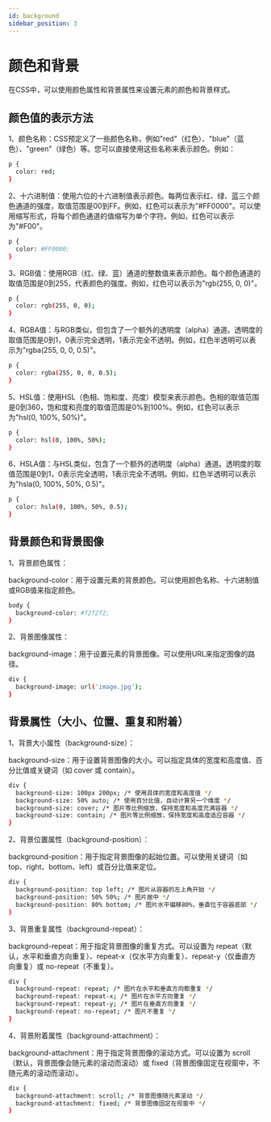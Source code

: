 ```yaml
---
id: background
sidebar_position: 3
---
```


# 颜色和背景
在CSS中，可以使用颜色属性和背景属性来设置元素的颜色和背景样式。
## 颜色值的表示方法
1、颜色名称：CSS预定义了一些颜色名称，例如"red"（红色）、"blue"（蓝色）、"green"（绿色）等。您可以直接使用这些名称来表示颜色。例如：
```bash
p {
  color: red;
}
```
2、十六进制值：使用六位的十六进制值表示颜色。每两位表示红、绿、蓝三个颜色通道的强度，取值范围是00到FF。例如，红色可以表示为"#FF0000"。可以使用缩写形式，将每个颜色通道的值缩写为单个字符。例如，红色可以表示为"#F00"。
```bash
p {
  color: #FF0000;
}
```
3、RGB值：使用RGB（红、绿、蓝）通道的整数值来表示颜色。每个颜色通道的取值范围是0到255，代表颜色的强度。例如，红色可以表示为"rgb(255, 0, 0)"。
```bash
p {
  color: rgb(255, 0, 0);
}
```
4、RGBA值：与RGB类似，但包含了一个额外的透明度（alpha）通道。透明度的取值范围是0到1，0表示完全透明，1表示完全不透明。例如，红色半透明可以表示为"rgba(255, 0, 0, 0.5)"。
```bash
p {
  color: rgba(255, 0, 0, 0.5);
}
```
5、HSL值：使用HSL（色相、饱和度、亮度）模型来表示颜色。色相的取值范围是0到360，饱和度和亮度的取值范围是0%到100%。例如，红色可以表示为"hsl(0, 100%, 50%)"。
```bash
p {
  color: hsl(0, 100%, 50%);
}
```
6、HSLA值：与HSL类似，包含了一个额外的透明度（alpha）通道。透明度的取值范围是0到1，0表示完全透明，1表示完全不透明。例如，红色半透明可以表示为"hsla(0, 100%, 50%, 0.5)"。
```bash
p {
  color: hsla(0, 100%, 50%, 0.5);
}
```
## 背景颜色和背景图像
1、背景颜色属性：

background-color：用于设置元素的背景颜色。可以使用颜色名称、十六进制值或RGB值来指定颜色。
```bash
body {
  background-color: #f2f2f2;
}
```
2、背景图像属性：

background-image：用于设置元素的背景图像。可以使用URL来指定图像的路径。
```bash
div {
  background-image: url('image.jpg');
}
```
## 背景属性（大小、位置、重复和附着）
1、背景大小属性（background-size）：

background-size：用于设置背景图像的大小。可以指定具体的宽度和高度值、百分比值或关键词（如 cover 或 contain）。
```bash
div {
  background-size: 100px 200px; /* 使用具体的宽度和高度值 */
  background-size: 50% auto; /* 使用百分比值，自动计算另一个维度 */
  background-size: cover; /* 图片等比例缩放，保持宽度和高度充满容器 */
  background-size: contain; /* 图片等比例缩放，保持宽度和高度适应容器 */
}
```
2、背景位置属性（background-position）：

background-position：用于指定背景图像的起始位置。可以使用关键词（如 top、right、bottom、left）或百分比值来定位。
```bash
div {
  background-position: top left; /* 图片从容器的左上角开始 */
  background-position: 50% 50%; /* 图片居中 */
  background-position: 80% bottom; /* 图片水平偏移80%，垂直位于容器底部 */
}
```
3、背景重复属性（background-repeat）：

background-repeat：用于指定背景图像的重复方式。可以设置为 repeat（默认，水平和垂直方向重复）、repeat-x（仅水平方向重复）、repeat-y（仅垂直方向重复）或 no-repeat（不重复）。
```bash
div {
  background-repeat: repeat; /* 图片在水平和垂直方向都重复 */
  background-repeat: repeat-x; /* 图片在水平方向重复 */
  background-repeat: repeat-y; /* 图片在垂直方向重复 */
  background-repeat: no-repeat; /* 图片不重复 */
}
```
4、背景附着属性（background-attachment）：

background-attachment：用于指定背景图像的滚动方式。可以设置为 scroll（默认，背景图像会随元素的滚动而滚动）或 fixed（背景图像固定在视窗中，不随元素的滚动而滚动）。
```bash
div {
  background-attachment: scroll; /* 背景图像随元素滚动 */
  background-attachment: fixed; /* 背景图像固定在视窗中 */
}
```